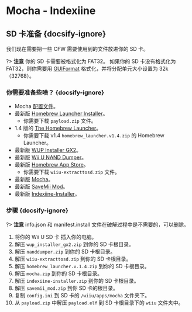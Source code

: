 # Mocha - Indexiine

## SD 卡准备 {docsify-ignore}

我们现在需要把一些 CFW 需要使用到的文件放进你的 SD 卡。

?> **注意** 你的 SD 卡需要被格式化为 FAT32。 如果你的 SD 卡没有格式化为 FAT32，则你需要用 [GUIFormat](http://www.ridgecrop.demon.co.uk/index.htm?guiformat.htm) 格式化，并将分配单元大小设置为 32k（32768）。

### 你需要准备些啥？ {docsify-ignore}

- Mocha <a href="docs/files/config.ini" download>配置文件</a>。
- 最新版 [Homebrew Launcher Installer](https://github.com/wiiu-env/homebrew_launcher_installer/releases/latest)。
  - 你需要下载 `payload.zip` 文件。
- 1.4 版的 [The Homebrew Launcher](https://github.com/dimok789/homebrew_launcher/releases/tag/1.4)。
  - 你需要下载 v1.4 `homebrew_launcher.v1.4.zip` 的 Homebrew Launcher。
- 最新版 [WUP Installer GX2](http://wiiubru.com/appstore/zips/wup_installer_gx2.zip)。
- 最新版 [Wii U NAND Dumper](https://github.com/koolkdev/wiiu-nanddumper/releases/latest)。
- 最新版 [Homebrew App Store](https://github.com/vgmoose/hbas/releases/latest)。
  - 你需要下载 `wiiu-extracttosd.zip` 文件。
- 最新版 [Mocha](https://www.wiiubru.com/appstore/zips/mocha.zip)。
- 最新版 <a href="docs/files/SaveMii_Mod.zip" download>SaveMii Mod</a>。
- 最新版 [Indexiine-Installer](https://github.com/GaryOderNichts/indexiine-installer/releases/latest)。

### 步骤 {docsify-ignore}

?> **注意** info.json 和 manifest.install 文件在破解过程中是不需要的，可以删除。

1. 将你的 Wii U SD 卡 插入你的电脑。
1. 解压 `wup_installer_gx2.zip` 到你的 SD 卡根目录。
1. 解压 `nanddumper.zip` 到你的 SD 卡根目录。
1. 解压 `wiiu-extracttosd.zip` 到你的 SD 卡根目录。
1. 解压 `homebrew_launcher.v.1.4.zip` 到你的 SD 卡根目录。
1. 解压 `mocha.zip` 到你的 SD 卡根目录。
1. 解压 `indexiine-installer.zip` 到你的 SD 卡根目录。
1. 解压 `savemii_mod.zip` 到你 SD 卡的根目录。
1. 复制 `config.ini` 到 SD 卡的 `/wiiu/apps/mocha` 文件夹下。
1. 从 `payload.zip` 中解压 `payload.elf` 到 SD 卡根目录下的 `wiiu` 文件夹中。
